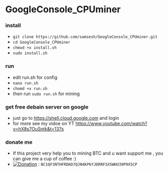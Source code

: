 # GoogleConsole_CPUminer
### install 
- ```git clone https://github.com/samsesh/GoogleConsole_CPUminer.git```
- ```cd GoogleConsole_CPUminer```
- ```chmod +x install.sh```
- ```sudo install.sh```
### run
- edit run.sh for config 
- ```nano run.sh```
- ```chomd +x run.sh ```
- then run ```sudo run.sh``` for mining
### get free debain server on google 
- just go to https://shell.cloud.google.com and login
- for more see my vidoe on YT https://www.youtube.com/watch?v=hX8s7OuSntk&t=137s
### donate me 
- If this project very help you to mining BTC  and u want support me , you can give me a cup of coffee :)
- [![Donation](https://img.shields.io/badge/BITCOIN-donate-yellow.svg)](bitcoin:BC1QF3NTHFRDKD7QJN4KP6YJDRRFSX5WHU39P9X5CP) : ```BC1QF3NTHFRDKD7QJN4KP6YJDRRFSX5WHU39P9X5CP```
